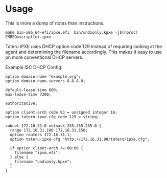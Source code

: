 # Usage

This is more a dump of notes than instructions.

```
make bin-x86_64-efi/ipxe.efi  bin/undionly.kpxe -j$(nproc) EMBED=scriptlet.ipxe
```

Tateru iPXE uses DHCP option code 129 instead of requiring looking at the
agent and determining the filename accordingly. This makes it easy to use
on more conventional DHCP servers.

Example ISC DHCP Config:

```
option domain-name "example.org";
option domain-name-servers 8.8.8.8;

default-lease-time 600;
max-lease-time 7200;

authoritative;

option client-arch code 93 = unsigned integer 16;
option tateru-ipxe-cfg code 129 = string;

subnet 172.16.31.0 netmask 255.255.255.0 {
  range 172.16.31.100 172.16.31.150;
  option routers 172.16.31.1;
  option tateru-ipxe-cfg "http://172.16.31.90/tateru/ipxe.cfg";

  if option client-arch != 00:00 {
    filename "ipxe.efi";
  } else {
    filename "undionly.kpxe";
  }
}
```
